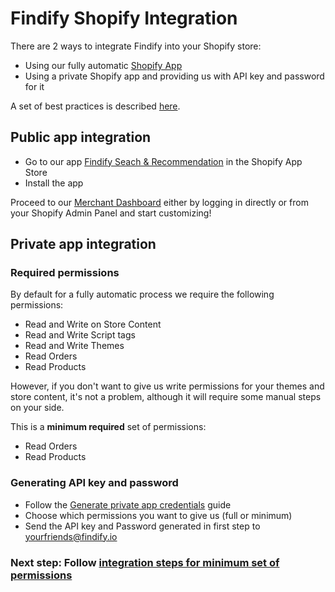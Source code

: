 # Findify Shopify Integration

There are 2 ways to integrate Findify into your Shopify store: 
- Using our fully automatic [Shopify App](https://apps.shopify.com/findify-search)
- Using a private Shopify app and providing us with API key and password for it

A set of best practices is described [here](best-practices.md).

## Public app integration

- Go to our app [Findify Seach & Recommendation](https://apps.shopify.com/findify-search) in the Shopify App Store
- Install the app

Proceed to our [Merchant Dashboard](https://dashboard.findify.io) either by logging in directly or from your Shopify Admin Panel and start customizing!

## Private app integration

### Required permissions

By default for a fully automatic process we require the following permissions:
- Read and Write on Store Content
- Read and Write Script tags
- Read and Write Themes
- Read Orders
- Read Products

However, if you don't want to give us write permissions for your themes and store content, it's not a problem, although it will require some manual steps on your side. 

This is a __minimum required__ set of permissions:

- Read Orders
- Read Products

### Generating API key and password

- Follow the [Generate private app credentials](https://help.shopify.com/api/guides/api-credentials#generate-private-app-credentials) guide 
- Choose which permissions you want to give us (full or minimum)
- Send the API key and Password generated in first step to yourfriends@findify.io

### Next step: Follow [integration steps for minimum set of permissions](integration.md)